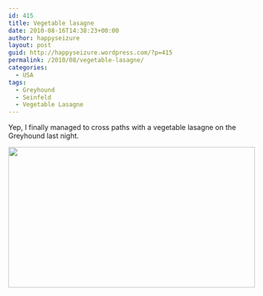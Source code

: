 ```yaml
---
id: 415
title: Vegetable lasagne
date: 2010-08-16T14:38:23+00:00
author: happyseizure
layout: post
guid: http://happyseizure.wordpress.com/?p=415
permalink: /2010/08/vegetable-lasagne/
categories:
  - USA
tags:
  - Greyhound
  - Seinfeld
  - Vegetable Lasagne
---
```

Yep, I finally managed to cross paths with a vegetable lasagne on the Greyhound last night.

[<img class="aligncenter" title="vegetable lasagne" src="http://img.photobucket.com/albums/v236/mikezero/north%20america%202010%20and%20beyond/Screenshot2010-08-16at92722AM.jpg" alt="" width="495" height="282" />](http://img.photobucket.com/albums/v236/mikezero/north%20america%202010%20and%20beyond/Screenshot2010-08-16at92722AM.jpg)